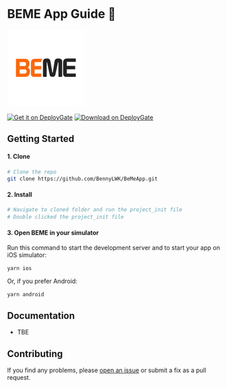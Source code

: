 # BEME App Guide 🚀

![BEME](logo.png)

<a href='https://dply.me/tgiz3w'><img width="128" alt='Get it on DeployGate' src='https://1000logos.net/wp-content/uploads/2016/10/Android-Logo.png'/></a>
<a href='https://dply.me/eweiw4'><img width="128" alt='Download on DeployGate' src='https://1000logos.net/wp-content/uploads/2017/02/iOS-Logo-2013.jpg'/></a>

## Getting Started

#### 1. Clone

```bash
# Clone the repo
git clone https://github.com/BennyLWK/BeMeApp.git
```

#### 2. Install
```bash
# Navigate to cloned folder and run the project_init file
# Double clicked the project_init file
```

#### 3. Open BEME in your simulator

Run this command to start the development server and to start your app on iOS simulator:

```
yarn ios
```

Or, if you prefer Android:

```
yarn android
```

## Documentation

- TBE

## Contributing

If you find any problems, please [open an issue](https://github.com/BennyLWK/BeMeApp/issues/new) or submit a fix as a pull request.
